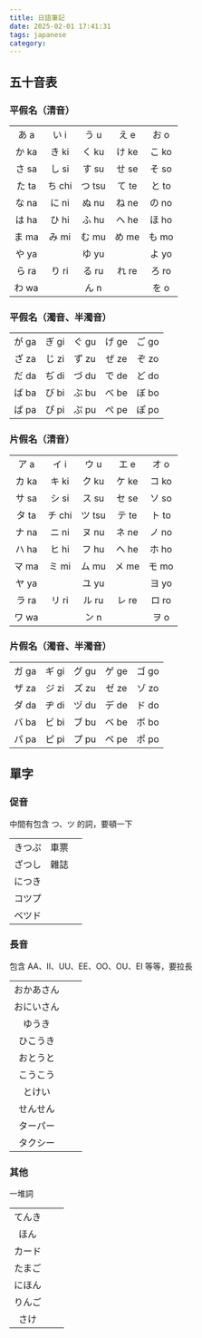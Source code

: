 ```yaml
---
title: 日語筆記
date: 2025-02-01 17:41:31
tags: japanese
category:
---
```


## 五十音表

### 平假名（清音）

|       |        |        |       |       |
| :---: | :----: | :----: | :---: | :---: |
| あ a  |  い i  |  う u  | え e  | お o  |
| か ka | き ki  | く ku  | け ke | こ ko |
| さ sa | し si  | す su  | せ se | そ so |
| た ta | ち chi | つ tsu | て te | と to |
| な na | に ni  | ぬ nu  | ね ne | の no |
| は ha | ひ hi  | ふ hu  | へ he | ほ ho |
| ま ma | み mi  | む mu  | め me | も mo |
| や ya |        | ゆ yu  |       | よ yo |
| ら ra | り ri  | る ru  | れ re | ろ ro |
| わ wa |        |  ん n  |       | を o  |

### 平假名（濁音、半濁音）

|       |       |       |       |       |
| :---: | :---: | :---: | :---: | :---: |
| が ga | ぎ gi | ぐ gu | げ ge | ご go |
| ざ za | じ zi | ず zu | ぜ ze | ぞ zo |
| だ da | ぢ di | づ du | で de | ど do |
| ば ba | び bi | ぶ bu | べ be | ぼ bo |
| ぱ pa | ぴ pi | ぷ pu | ぺ pe | ぽ po |

### 片假名（清音）

|       |        |        |       |       |
| :---: | :----: | :----: | :---: | :---: |
| ア a  |  イ i  |  ウ u  | エ e  | オ o  |
| カ ka | キ ki  | ク ku  | ケ ke | コ ko |
| サ sa | シ si  | ス su  | セ se | ソ so |
| タ ta | チ chi | ツ tsu | テ te | ト to |
| ナ na | ニ ni  | ヌ nu  | ネ ne | ノ no |
| ハ ha | ヒ hi  | フ hu  | ヘ he | ホ ho |
| マ ma | ミ mi  | ム mu  | メ me | モ mo |
| ヤ ya |        | ユ yu  |       | ヨ yo |
| ラ ra | リ ri  | ル ru  | レ re | ロ ro |
| ワ wa |        |  ン n  |       | ヲ o  |

### 片假名（濁音、半濁音）

|       |       |       |       |       |
| :---: | :---: | :---: | :---: | :---: |
| ガ ga | ギ gi | グ gu | ゲ ge | ゴ go |
| ザ za | ジ zi | ズ zu | ゼ ze | ゾ zo |
| ダ da | ヂ di | ヅ du | デ de | ド do |
| バ ba | ビ bi | ブ bu | ベ be | ボ bo |
| パ pa | ピ pi | プ pu | ペ pe | ポ po |

## 單字

### 促音

中間有包含 つ、ツ 的詞，要頓一下

|        |      |     |
| :----: | :--: | :-: |
| きつぷ | 車票 |     |
| ざつし | 雜誌 |     |
| につき |      |     |
| コツプ |      |     |
| ベツド |      |     |

### 長音

包含 AA、II、UU、EE、OO、OU、EI 等等，要拉長

|            |     |     |
| :--------: | :-: | :-: |
| おかあさん |     |     |
| おにいさん |     |     |
|   ゆうき   |     |     |
|  ひこうき  |     |     |
|  おとうと  |     |     |
|  こうこう  |     |     |
|   とけい   |     |     |
|  せんせん  |     |     |
|  ターパー  |     |     |
|  タクシー  |     |     |

### 其他

一堆詞

|        |     |     |
| :----: | :-: | :-: |
| てんき |     |     |
|  ほん  |     |     |
| カード |     |     |
| たまご |     |     |
| にほん |     |     |
| りんご |     |     |
|  さけ  |     |     |
